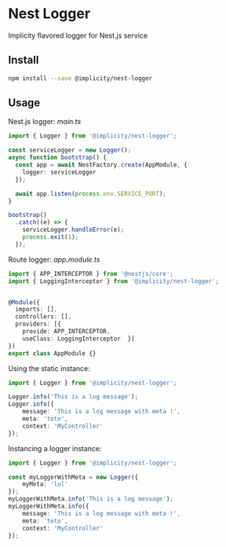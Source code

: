 # Nest Logger

Implicity flavored logger for Nest.js service

## Install

```bash
npm install --save @implicity/nest-logger
```

## Usage

Nest.js logger: *main.ts*
```typescript
import { Logger } from '@implicity/nest-logger';

const serviceLogger = new Logger();
async function bootstrap() {
  const app = await NestFactory.create(AppModule, {
    logger: serviceLogger
  });

  await app.listen(process.env.SERVICE_PORT);
}

bootstrap()
  .catch((e) => {
    serviceLogger.handleError(e);
    process.exit(1);
  });
```

Route logger: *app.module.ts*
```typescript
import { APP_INTERCEPTOR } from '@nestjs/core';
import { LoggingInterceptor } from '@implicity/nest-logger';


@Module({
  imports: [],
  controllers: [],
  providers: [{
    provide: APP_INTERCEPTOR,
    useClass: LoggingInterceptor  }]
})
export class AppModule {}
```

Using the static instance:
```typescript
import { Logger } from '@implicity/nest-logger';

Logger.info('This is a log message');
Logger.info({
    message: 'This is a log message with meta !',
    meta: 'toto',
    context: 'MyController'
});
```

Instancing a logger instance:
```typescript
import { Logger } from '@implicity/nest-logger';

const myLoggerWithMeta = new Logger({
    myMeta: 'lol'
});
myLoggerWithMeta.info('This is a log message');
myLoggerWithMeta.info({
    message: 'This is a log message with meta !',
    meta: 'toto',
    context: 'MyController'
});
```
